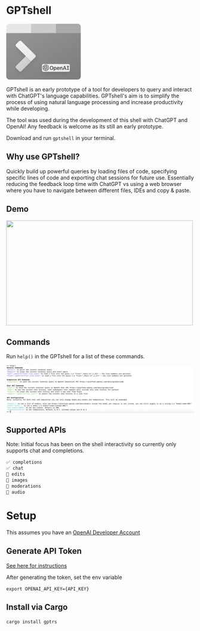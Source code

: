 # GPTshell 

<img src="./assets/gptshell.png" alt="GPTshell" width="200" height="150">

GPTshell is an early prototype of a tool for developers to query and interact with ChatGPT's language capabilities. GPTshell's aim is to simplify the process of using natural language processing and increase productivity while developing.

The tool was used during the development of this shell with ChatGPT and OpenAI! Any feedback is welcome as its still an early prototype. 

Download and run `gptshell` in your terminal.

## Why use GPTshell?

Quickly build up powerful queries by loading files of code, specifying specific lines of code and exporting chat sessions for future use. Essentially reducing the feedback loop time with ChatGPT vs using a web browser where you have to navigate between different files, IDEs and copy & paste. 

## Demo
<img src="https://user-images.githubusercontent.com/20296911/224504826-7ab2c4ed-75fd-4f56-b1b6-482ec44f0606.gif" width=500 height=281>

## Commands

Run `help()` in the GPTshell for a list of these commands.

<img src="./assets/commands.png" alt="commands">

## Supported APIs

Note: Initial focus has been on the shell interactivity so currently only supports chat and completions. 

```
✅ completions
✅ chat
🚧 edits
🚧 images
🚧 moderations
🚧 audio
```

# Setup

This assumes you have an [OpenAI Developer Account](https://platform.openai.com/)

## Generate API Token 

[See here for instructions](https://platform.openai.com/account/api-keys)

After generating the token, set the env variable 
```
export OPENAI_API_KEY={API_KEY}
```

## Install via Cargo 
```
cargo install gptrs
```

